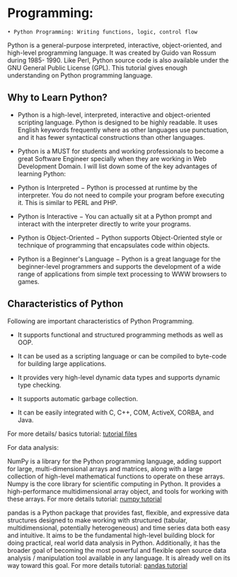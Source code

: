 # Programming:
    • Python Programming: Writing functions, logic, control flow

Python is a general-purpose interpreted, interactive, object-oriented, and high-level programming language. It was created by Guido van Rossum during 1985- 1990. Like Perl, Python source code is also available under the GNU General Public License (GPL). This tutorial gives enough understanding on Python programming language.

## Why to Learn Python?
- Python is a high-level, interpreted, interactive and object-oriented scripting language. Python is designed to be highly readable. It uses English keywords frequently where as other languages use punctuation, and it has fewer syntactical constructions than other languages.

- Python is a MUST for students and working professionals to become a great Software Engineer specially when they are working in Web Development Domain. I will list down some of the key advantages of learning Python:

- Python is Interpreted − Python is processed at runtime by the interpreter. You do not need to compile your program before executing it. This is similar to PERL and PHP.

- Python is Interactive − You can actually sit at a Python prompt and interact with the interpreter directly to write your programs.

- Python is Object-Oriented − Python supports Object-Oriented style or technique of programming that encapsulates code within objects.

- Python is a Beginner's Language − Python is a great language for the beginner-level programmers and supports the development of a wide range of applications from simple text processing to WWW browsers to games.

## Characteristics of Python
Following are important characteristics of Python Programming.

- It supports functional and structured programming methods as well as OOP.
- It can be used as a scripting language or can be compiled to byte-code for building large applications.

- It provides very high-level dynamic data types and supports dynamic type checking.
- It supports automatic garbage collection.
- It can be easily integrated with C, C++, COM, ActiveX, CORBA, and Java.

For more details/ basics tutorial:
[tutorial files](https://github.com/rjnp2/Data-Science/blob/main/tutorial/1.python/2.advanced_tutorial/NumPy%20Tutorial.pdf)

For data analysis:

NumPy is a library for the Python programming language, adding support for large, multi-dimensional arrays and matrices, along with a large collection of high-level mathematical functions to operate on these arrays. Numpy is the core library for scientific computing in Python. It provides a high-performance multidimensional array object, and tools for working with these arrays. 
For more details tutorial:
[numpy tutorial](https://github.com/rjnp2/Data-Science/blob/main/tutorial/python/advanced_tutorial/NumPy%20Tutorial.pdf)

pandas is a Python package that provides fast, flexible, and expressive data structures designed to make working with structured (tabular, multidimensional, potentially heterogeneous) and time series data both easy and intuitive. It aims to be the fundamental high-level building block for doing practical, real world data analysis in Python. Additionally, it has the broader goal of becoming the most powerful and flexible open source data analysis / manipulation tool available in any language. It is already well on its way toward this goal.
For more details tutorial:
[pandas tutorial](https://github.com/rjnp2/Data-Science/blob/main/tutorial/1.python/2.advanced_tutorial/pandas.pdf)

